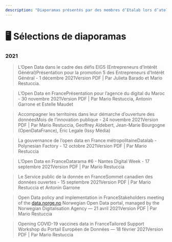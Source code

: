 ```yaml
---
description: "Diaporamas présentés par des membres d’Etalab lors d’ateliers ou de conférences en public. Sauf mention contraire, toutes les présentations dans cette page sont sous licence\_etalab-2.0."
---
```


# 🖥 Sélections de diaporamas

### **2021**

> L’Open Data dans le cadre des défis EIG5 (Entrepreneurs d’Intérêt Général)Présentation pour la promotion 5 des Entrepreneurs d’Intérêt Général - 1 décembre 2021Version PDF | Par Julieta Barado et Mario Restuccia.

> L’Open Data en FrancePrésentation pour l’agence du digital du Maroc - 30 novembre 2021Version PDF | Par Mario Restuccia, Antonin Garrone et Estelle Maudet

> Accompagner les territoires dans leur démarche d’ouverture des donnéesMois de l’innovation publique - 24 novembre 2021Version PDF | Par Mario Restuccia, Geoffrey Aldebert, Jean-Marie Bourgogne (OpenDataFrance), Éric Legale (Issy Média)

> La gouvernance de l’open data en France métropolitaineDatalab - Polynesian Factory - 12 octobre 2021Version PDF | Par Mario Restuccia

> L’Open Data en FranceDatarama #6 - Nantes Digital Week - 17 septembre 2021Version PDF | Par Mario Restuccia

> Le Service public de la donnée en FranceSommet canadien des données ouvertes - 15 septembre 2021Version PDF | Par Mario Restuccia et Antonin Garrone

> Open Data policy and implementation in FranceStakeholders meeting of the [data.norge.no](http://data.norge.no) Norwegian Open Data portal, managed by the Norwegian Digitalisation Agency — 21 avril 2021Version PDF | Par Mario Restuccia

> Opening COVID-19 vaccines data in FranceTailored Support Workshop du Portail Européen de Données — 18 février 2021Version PDF | Par Mario Restuccia
